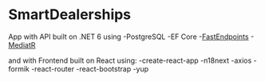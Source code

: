 # SmartDealerships
App with API built on .NET 6 using
 -PostgreSQL
 -EF Core
 -[FastEndpoints](https://github.com/dj-nitehawk/FastEndpoints)
 -[MediatR](https://github.com/jbogard/MediatR)

and with Frontend built on React using:
 -create-react-app
 -n18next
 -axios
 -formik
 -react-router
 -react-bootstrap
 -yup
